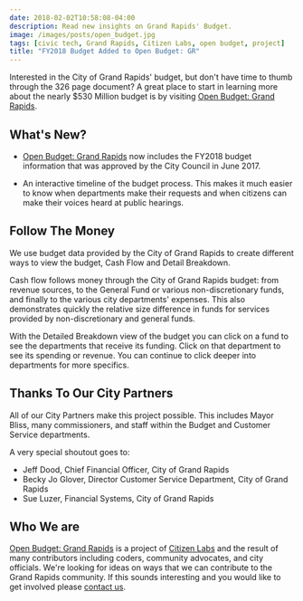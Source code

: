 ```yaml
---
date: 2018-02-02T10:58:08-04:00
description: Read new insights on Grand Rapids' Budget.
image: /images/posts/open_budget.jpg
tags: [civic tech, Grand Rapids, Citizen Labs, open budget, project]
title: "FY2018 Budget Added to Open Budget: GR"
---
```


Interested in the City of Grand Rapids' budget, but don't have time to thumb through the 326 page document? A great place to start in learning more about the nearly $530 Million budget is by visiting [Open Budget: Grand Rapids](https://grbudget.citizenlabs.org).

## What's New?

- [Open Budget: Grand Rapids](https://grbudget.citizenlabs.org) now includes the FY2018 budget information that was approved by the City Council in June 2017.

- An interactive timeline of the budget process. This makes it much easier to know when departments make their requests and when citizens can make their voices heard at public hearings.

## Follow The Money

We use budget data provided by the City of Grand Rapids to create different ways to view the budget, Cash Flow and Detail Breakdown.

Cash flow follows money through the City of Grand Rapids budget: from revenue sources, to the General Fund or various non-discretionary funds, and finally to the various city departments' expenses. This also demonstrates quickly the relative size difference in funds for services provided by non-discretionary and general funds.

With the Detailed Breakdown view of the budget you can click on a fund to see the departments that receive its funding. Click on that department to see its spending or revenue. You can continue to click deeper into departments for more specifics.

## Thanks To Our City Partners

All of our City Partners make this project possible. This includes Mayor Bliss, many commissioners, and staff within the Budget and Customer Service departments.

A very special shoutout goes to:

- Jeff Dood, Chief Financial Officer, City of Grand Rapids
- Becky Jo Glover, Director Customer Service Department, City of Grand Rapids
- Sue Luzer, Financial Systems, City of Grand Rapids

## Who We are

[Open Budget: Grand Rapids](https://grbudget.citizenlabs.org) is a project of [Citizen Labs](https://citizenlabs.org) and the result of many contributors including coders, community advocates, and city officials. We're looking for ideas on ways that we can contribute to the Grand Rapids community. If this sounds interesting and you would like to get involved please [contact us](https://citizenlabs.org/#contact).
